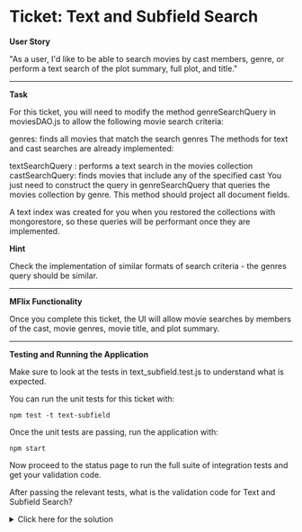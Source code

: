 # Ticket: Text and Subfield Search

**User Story**

"As a user, I'd like to be able to search movies by cast members, genre, or perform a text search of the plot summary, full plot, and title."

---

**Task**

For this ticket, you will need to modify the method genreSearchQuery in moviesDAO.js to allow the following movie search criteria:

genres: finds all movies that match the search genres
The methods for text and cast searches are already implemented:

textSearchQuery : performs a text search in the movies collection
castSearchQuery: finds movies that include any of the specified cast
You just need to construct the query in genreSearchQuery that queries the movies collection by genre. This method should project all document fields.

A text index was created for you when you restored the collections with mongorestore, so these queries will be performant once they are implemented.

**Hint**

Check the implementation of similar formats of search criteria - the genres query should be similar.

---

**MFlix Functionality**

Once you complete this ticket, the UI will allow movie searches by members of the cast, movie genres, movie title, and plot summary.

---

**Testing and Running the Application**

Make sure to look at the tests in text_subfield.test.js to understand what is expected.

You can run the unit tests for this ticket with:

```
npm test -t text-subfield
```

Once the unit tests are passing, run the application with:

```
npm start
```

Now proceed to the status page to run the full suite of integration tests and get your validation code.

After passing the relevant tests, what is the validation code for Text and Subfield Search?

<details>
  <summary>Click here for the solution</summary>
    Answer: 5a96a6a29c453a40d04922cc
</details>

